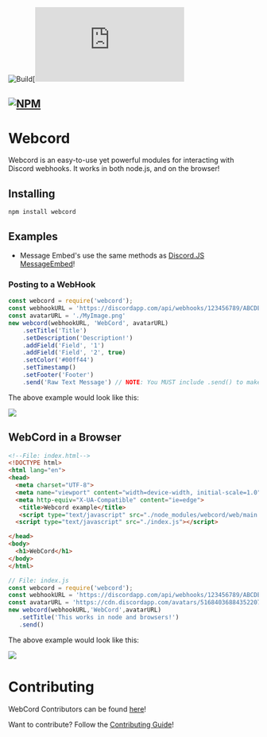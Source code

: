 ![Build](https://github.com/ITS-NIGHTOWL/Webcord/workflows/TypeScript%20CI/badge.svg)[![Stars](https://ghbtns.com/github-btn.html?user=ITS-NIGHTOWL&repo=Webcord&type=watch&count=true)

[![NPM](https://nodei.co/npm/webcord.png?downloads=true&downloadRank=true&stars=true)](https://nodei.co/npm/webcord/)
--------------------------------------------------------------------------------------------		
 # Webcord		
 Webcord is an easy-to-use yet powerful modules for interacting with Discord webhooks. It works in both node.js, and on the browser!		

  ## Installing		

  ```		
 npm install webcord		
 ```		

  ## Examples		

  * Message Embed's use the same methods as [Discord.JS MessageEmbed](https://discord.js.org/#/docs/main/stable/class/MessageEmbed)!		

  ### Posting to a WebHook		
 ```js		
 const webcord = require('webcord');		
 const webhookURL = 'https://discordapp.com/api/webhooks/123456789/ABCDEFGHIJKLMNOPQRSTUZWXYZ'		
 const avatarURL = './MyImage.png'		
 new webcord(webhookURL, 'WebCord', avatarURL)		
     .setTitle('Title')		
     .setDescription('Description!')		
     .addField('Field', '1')		
     .addField('Field', '2', true)		
     .setColor('#00ff44')		
     .setTimestamp()		
     .setFooter('Footer')		
     .send('Raw Text Message') // NOTE: You MUST include .send() to make the WebHook POST request, but you do not have to include any arguments if you don't want to!		
 ```		
 The above example would look like this:		

  <img src='https://cdn.discordapp.com/attachments/580515184184131584/707843551719063633/unknown.png'>		

  ## WebCord in a Browser		

  ```html		
 <!--File: index.html-->		
 <!DOCTYPE html>		
 <html lang="en">		
 <head>		
 	<meta charset="UTF-8">		
 	<meta name="viewport" content="width=device-width, initial-scale=1.0">		
 	<meta http-equiv="X-UA-Compatible" content="ie=edge">		
     <title>Webcord example</title>		
     <script type="text/javascript" src="./node_modules/webcord/web/main.js"></script>		
 	<script type="text/javascript" src="./index.js"></script>		

  </head>		
 <body>		
 	<h1>WebCord</h1>		
 </body>		
 </html>		
 ```		
 ```js		
 // File: index.js		
 const webcord = require('webcord');		
 const webhookURL = 'https://discordapp.com/api/webhooks/123456789/ABCDEFGHIJKLMNOPQRSTUZWXYZ'		
 const avatarURL = 'https://cdn.discordapp.com/avatars/516840368843522073/1040b30414894c8e427ccae7a96d3718.webp?size=128'		
 new webcord(webhookURL,'WebCord',avatarURL)		
 	.setTitle('This works in node and browsers!')		
 	.send()		
 ```		
 The above example would look like this:		

  <img src='https://cdn.discordapp.com/attachments/580515184184131584/707844501888172063/unknown.png'>		

  # Contributing		
 WebCord Contributors can be found [here](https://github.com/ITS-NIGHTOWL/Webcord/graphs/contributors)!		

  Want to contribute? Follow the [Contributing Guide](https://github.com/ITS-NIGHTOWL/Webcord/blob/master/CONTRIBUTING.md)!		
